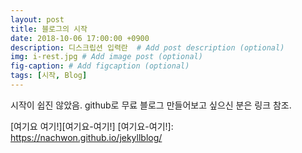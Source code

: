 ```yaml
---
layout: post
title: 블로그의 시작
date: 2018-10-06 17:00:00 +0900
description: 디스크립션 입력란  # Add post description (optional)
img: i-rest.jpg # Add image post (optional)
fig-caption: # Add figcaption (optional)
tags: [시작, Blog]
---
```


시작이 쉽진 않았음.
github로 무료 블로그 만들어보고 싶으신 분은 링크 참조.

[여기요 여기!][여기요-여기!]
[여기요-여기!]: https://nachwon.github.io/jekyllblog/
